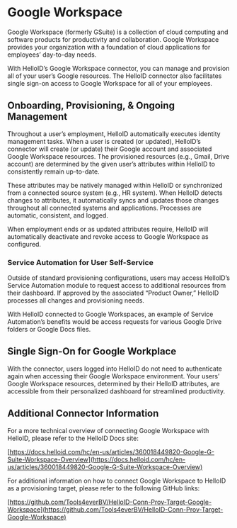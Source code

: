 # Google Workspace

Google Workspace (formerly GSuite) is a collection of cloud computing and software products for productivity and collaboration. Google Workspace provides your organization with a foundation of cloud applications for employees’ day-to-day needs.

With HelloID’s Google Workspace connector, you can manage and provision all of your user’s Google resources. The HelloID connector also facilitates single sign-on access to Google Workspace for all of your employees.

## Onboarding, Provisioning, & Ongoing Management

Throughout a user’s employment, HelloID automatically executes identity management tasks. When a user is created (or updated), HelloID’s connector will create (or update) their Google account and associated Google Workspace resources. The provisioned resources (e.g., Gmail, Drive account) are determined by the given user’s attributes within HelloID to consistently remain up-to-date.

These attributes may be natively managed within HelloID or synchronized from a connected source system (e.g., HR system). When HelloID detects changes to attributes, it automatically syncs and updates those changes throughout all connected systems and applications. Processes are automatic, consistent, and logged.

When employment ends or as updated attributes require, HelloID will automatically deactivate and revoke access to Google Workspace as configured.

### Service Automation for User Self-Service

Outside of standard provisioning configurations, users may access HelloID’s Service Automation module to request access to additional resources from their dashboard. If approved by the associated “Product Owner,” HelloID processes all changes and provisioning needs.

With HelloID connected to Google Workspaces, an example of Service Automation’s benefits would be access requests for various Google Drive folders or Google Docs files.

## Single Sign-On for Google Workplace

With the connector, users logged into HelloID do not need to authenticate again when accessing their Google Workspace environment. Your users’ Google Workspace resources, determined by their HelloID attributes, are accessible from their personalized dashboard for streamlined productivity.

## Additional Connector Information

For a more technical overview of connecting Google Workspace with HelloID, please refer to the HelloID Docs site:

[https://docs.helloid.com/hc/en-us/articles/360018449820-Google-G-Suite-Workspace-Overview](https://docs.helloid.com/hc/en-us/articles/360018449820-Google-G-Suite-Workspace-Overview)

For additional information on how to connect Google Workspace to HelloID as a provisioning target, please refer to the following GitHub links:

[https://github.com/Tools4everBV/HelloID-Conn-Prov-Target-Google-Workspace](https://github.com/Tools4everBV/HelloID-Conn-Prov-Target-Google-Workspace) 
